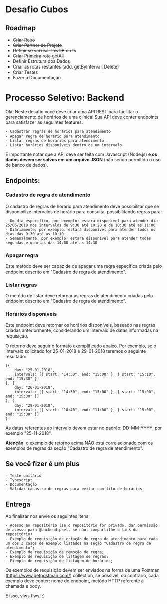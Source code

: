 # Desafio Cubos

## Roadmap

- ~~Criar Repo~~
- ~~Criar Partner do Projeto~~
- ~~Definir se vai usar lowDB ou fs~~
- ~~Criar Primeira rota getAll~~
- Definir Estrutura dos Dados
- Criar as rotas restantes (add, getByInterval, Delete)
- Criar Testes
- Fazer a Documentação

# Processo Seletivo: Backend

Olá! Neste desáfio você deve criar uma API REST para facilitar o gerenciamento de horários de uma clínica! Sua API deve conter endpoints para satisfazer as seguintes features:

    - Cadastrar regras de horários para atendimento
    - Apagar regra de horário para atendimento
    - Listar regras de horários para atendimento
    - Listar horários disponíveis dentro de um intervalo

É importante notar que a API deve ser feita com Javascript (Node.js) **e os dados devem ser salvos em um arquivo JSON** (não sendo permitido o uso de banco de dados).

## Endpoints:

### Cadastro de regra de atendimento

O cadastro de regras de horário para atendimento deve possibilitar que se disponibilize intervalos de horário para consulta, possibilitando regras para:

    - Um dia especifico, por exemplo: estará disponível para atender dia 25/06/2018 nos intervalos de 9:30 até 10:20 e de 10:30 até as 11:00
    - Diáriamente, por exemplo: estará disponível para atender todos os dias das 9:30 até as 10:10
    - Semanalmente, por exemplo: estará disponível para atender todas segundas e quartas das 14:00 até as 14:30

### Apagar regra

Este metódo deve ser capaz de de apagar uma regra especifica criada pelo endpoint descrito em "Cadastro de regra de atendimento".

### Listar regras

O metódo de listar deve retornar as regras de atendimento criadas pelo endpoint descrito em "Cadastro de regra de atendimento".

### Horários disponíveis

Este endpoint deve retornar os horários disponíveis, baseado nas regras criadas anteriormente, considerando um intervalo de datas informadas na requisição.

O retorno deve seguir o formato exemplificado abaixo. Por exemplo, se o intervalo solicitado for 25-01-2018 e 29-01-2018 teremos o seguinte resultado:

```
[{
    day: "25-01-2018",
    intervals: [{ start: "14:30", end: "15:00" }, { start: "15:10", end: "15:30" }]
}, {
    day: "26-01-2018",
    intervals: [{ start: "14:30", end: "15:00" }, { start: "15:00", end: "15:30" }]
}, {
    day: "29-01-2018",
    intervals: [{ start: "10:40", end: "11:00" }, { start: "15:00", end: "15:30" }]
}]
```

As datas referentes ao intervalo devem estar no padrão: DD-MM-YYYY, por exemplo "25-11-2018".

**Atenção**: o exemplo de retorno acima NÃO está correlacionado com os exemplos de regras da seção "Cadastro de regra de atendimento".

## Se você fizer é um plus

    - Teste unitário
    - Typescript
    - Documentação
    - Validar cadastro de regras para evitar conflito de horários

## Entrega

Ao finalizar nos envie os seguintes itens:

    - Acesso ao repositório (se o repositório for privado, dar permissão de acesso para @backend.psel, se não, compartilhe o link do repositório)
    - Exemplo de requisição de criação de regra de atendimento para cada um dos 3 casos de exemplo listados na seção "Cadastro de regra de atendimento";
    - Exemplo de requisição de remoção de regra;
    - Exemplo de requisição de listagem de regras;
    - Exemplo de requisição de listagem de horários;

Os exemplos de requisição devem ser enviados na forma de uma Postman (https://www.getpostman.com/) collection, se possível, do contrário, cada exemplo deve conter: nome do endpoint, metódo HTTP referente à chamada e body.

É isso, vlws flws! :)

